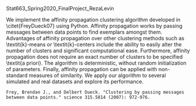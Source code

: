 Stat663_Spring2020_FinalProject_RezaLevin

We implement the affinity propagation clustering algorithm developed in \citet{FreyDueck07} using Python. 
Affinity propagation works by passing messages between data points to find exemplars amongst them. Advantages of affinity propagation over other clustering methods such as \textit{k}-means or \textit{k}-centers include the ability to easily alter the number of clusters and significant computational ease. Furthermore, affinity propagation does not require an exact number of clusters to be specified \textit{a priori}. The algorithm is deterministic, without random initialization of parameters. Finally, affinity propagation can be applied with non-standard measures of similarity. We apply our algorithm to several simulated and real datasets and explore its performance.


    
    Frey, Brendan J., and Delbert Dueck. "Clustering by passing messages between data points." science 315.5814 (2007): 972-976.
